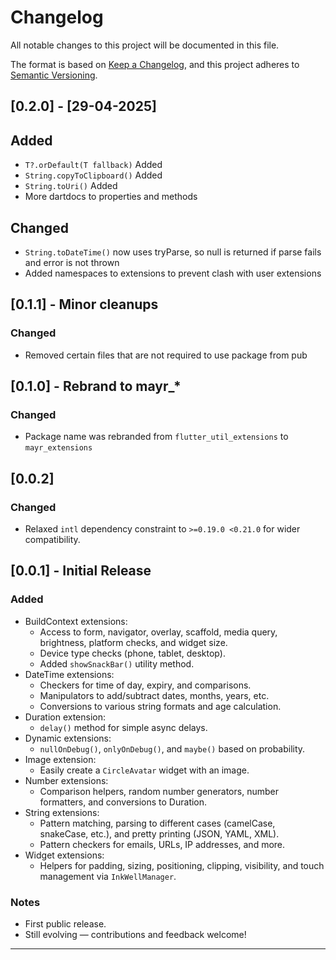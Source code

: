 # Changelog

All notable changes to this project will be documented in this file.

The format is based on [Keep a Changelog](https://keepachangelog.com/en/1.0.0/),
and this project adheres to [Semantic Versioning](https://semver.org/spec/v2.0.0.html).

## [0.2.0] - [29-04-2025]

## Added
- `T?.orDefault(T fallback)` Added
- `String.copyToClipboard()` Added
- `String.toUri()` Added
- More dartdocs to properties and methods

## Changed
- `String.toDateTime()` now uses tryParse, so null is returned if parse fails and error is not thrown
- Added namespaces to extensions to prevent clash with user extensions


## [0.1.1] - Minor cleanups

### Changed
- Removed certain files that are not required to use package from pub


## [0.1.0] - Rebrand to mayr_*

### Changed
- Package name was rebranded from `flutter_util_extensions` to `mayr_extensions`


## [0.0.2]

### Changed
- Relaxed `intl` dependency constraint to `>=0.19.0 <0.21.0` for wider compatibility.


## [0.0.1] - Initial Release

### Added
- BuildContext extensions:
  - Access to form, navigator, overlay, scaffold, media query, brightness, platform checks, and widget size.
  - Device type checks (phone, tablet, desktop).
  - Added `showSnackBar()` utility method.
- DateTime extensions:
  - Checkers for time of day, expiry, and comparisons.
  - Manipulators to add/subtract dates, months, years, etc.
  - Conversions to various string formats and age calculation.
- Duration extension:
  - `delay()` method for simple async delays.
- Dynamic extensions:
  - `nullOnDebug()`, `onlyOnDebug()`, and `maybe()` based on probability.
- Image extension:
  - Easily create a `CircleAvatar` widget with an image.
- Number extensions:
  - Comparison helpers, random number generators, number formatters, and conversions to Duration.
- String extensions:
  - Pattern matching, parsing to different cases (camelCase, snakeCase, etc.), and pretty printing (JSON, YAML, XML).
  - Pattern checkers for emails, URLs, IP addresses, and more.
- Widget extensions:
  - Helpers for padding, sizing, positioning, clipping, visibility, and touch management via `InkWellManager`.

### Notes
- First public release.
- Still evolving — contributions and feedback welcome!

---
